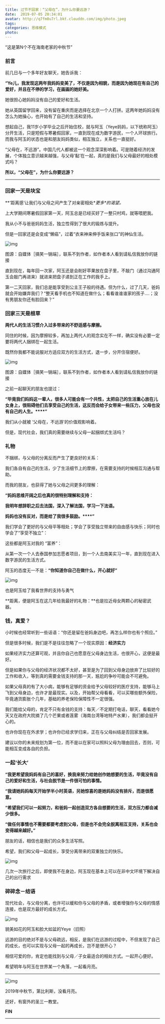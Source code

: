 ```yaml
---
title: 过节不回家｜“父母在”，为什么你要远游？
date:  2019-07-05 20:34:01
avatar: http://q7fm0u7rl.bkt.clouddn.com/img/photo.jpeg
tags: 
categories: 思维模式
photo: 
---
```


“这是第N个不在海南老家的中秋节”



### **前言**



前几日与一个多年好友聊天，她告诉我：



**“Ye儿，我发现这两年我妈妈变美了，不仅是因为相貌，而是因为她现在有自己的爱好，并且在不停的学习，在画画的她好美。**

她很担心她妈妈没有自己的爱好和生活。

她从英国留学回来，没有留在重庆而是选择在北京一个人打拼。这两年她妈妈没有怎么为她操心，也开始有了自己的生活和坚持。



想起自己，我11岁小学毕业之后开始住校，就与阿玉（Yeye妈妈，以下统称阿玉）分开生活，只是短假与寒暑假回家，一直到现在成为数字游民，一个人环球旅行。而我与阿玉的状态也是和朋友妈妈类似，相互独立，关系也一直挺好。



“父母在，不远游”。中国几代人都被这一个观念深深影响着。可是随着经济的发展，个体独立意识越来越强，与父母’黏’在一起，真的是我们与父母最好的相处模式吗？



**所以，“父母在”，为什么你要远游？**



------





### **回家一天是块宝**



**‘距离感’让我们与父母之间产生了对亲密相处\**更多\**的渴望。**





上大学期间寒暑假回家第一天，阿玉总是已经买好了一整只村鸡，就等喂肥我。



我从小不与爸爸妈妈生活，独立性得到了很大的锻炼与提升。



但是一回家还是会变成“懒癌”，过着“衣来神来伸手饭来张口”的神仙生活。



![img](http://q7fm0u7rl.bkt.clouddn.com//img640-20200406225009375.jpeg)

图源：自媒体［搞笑一锅端］，联系不到作者，如作者本人看到请私信我放你的链接



直到现在，每年回一次家，阿玉还是会削好苹果放在盘子里，不敲门（通过沟通阿玉会敲门再进来）就进来把盘子递到正在工作的我手上。



第一二天回家，我们总是能享受到公主王子般的待遇。但为什么，过了几天，爸妈就会开始嫌弃我们？“整天看手机也不知道在做什么；看看谁谁谁家的孩子....；没有男朋友你还有脸回来？”





### **回家三天是根草**



**两代人的生活习惯介入过多带来的不舒适感与摩擦。**



同住的时候，因为摩擦较多，再加上两代人的观念实在不一样，确实没有必要一定要将两代人捆绑在一起生活。



既然你我都不能说服对方适应双方的生活方式，退一步，分开住宿便好。



![img](http://q7fm0u7rl.bkt.clouddn.com//img640-20200406225013756.jpeg)

图源：自媒体［搞笑一锅端］，联系不到作者，如作者本人看到请私信我放你的链接



之前一起聊天的朋友也提过：



**“毕竟我们妈妈这一辈人，很多人可能会有一个共性，太把自己的生活重心放在儿女身上，很阻碍他们去享受自己的生活，这反而会给子女带来一些压力，父母也没有自己的人生。****”**



我们从小就被 ‘父母在，不远游’的价值观影响着。



但是，现代社会，我们真的需要继续与父母一起捆绑式生活吗？





### **礼物**



不捆绑，与父母的分离反而产生了更良好的关系：



我们各自有自己的生活，少了生活细节上的摩擦，在需要支持的时候相互沟通与帮助。



而我的朋友，也获得了她与父母之间更多的理解：



**“妈妈思维开阔之后也真的很特别理解和支持：**

**我明年想辞职之后去法国，深入了解法国，学习一下法语。**

**妈妈也没有反对，而是给了我很多鼓励。****”**



我们学会了更好的与父母平等相处；学会了享受独立带来的自由感与快乐；同时也学会了“享受不独立”：



这些都是阿玉对我的 “富养”：



从第一次一个人去泰国参加志愿者项目，到一个人去南美实习一年，直到现在进入数字游民的生活方式。



阿玉的态度无一不是：**“你知道你自己在做什么，开心就好”**

![img](http://q7fm0u7rl.bkt.clouddn.com//img640-20200406225019279.jpeg)

也是阿玉给了我看世界的支持与勇气



**距离，便是阿玉在这几年给我最好的礼物：**也是拉近母女两颗心的秘密武器。





### **钱，真爱？**



小时候也经常听到一些话语：“你还是留在爸妈身边吧，再怎么样你也有个照应。”



但是很多时候，我们是不是往往忽略了一个现实原因：**经济实力**



如果经济实力还算可观，并且你自己也愿意在父母身边生活，也很开心，这便是最好。



但是如果你与父母的经济状况都不太好，甚至是为了回到父母身边放弃了比较好的工作和收入，等到真的需要金钱支持的那一天，尴尬的争吵可能会不可避免。



如果父母真的有了大小病，能够有足够的资金给予父母较好的医疗支持，能够马上飞到父母身边，也许才是最现实。以及，开始帮父母看看，可以买哪些额外保险，毕竟通货膨胀个几年，基础的养老保险保障性不一定很强。



我们能给父母的，肯定不只有金钱的支持：每天／不定期打电话，聊天，看看她今天又在政府大院摘了几个芒果或者莲雾（海南台湾等地特产水果），我们都会挺开心的。



也许你现在在外求学；也许你已经求学归来，正在与父母纠结是否回家发展。



建议以你的未来规划为第一位，而不是以在家可以照料父母为理由回去，否则，可能相互变成各自的负担。

 



### **一起‘长大’**



**“我更希望我妈妈有自己的喜好，换我来努力给她创作她想要的生活，毕竟没有自己的爱好和生活，与社会脱节是一件很可怕的事情。**



**“我请她妈妈每天开始学半小时英语，另她惊喜的是她妈妈没有排斥，而是很愿意。**



**“希望我们可以一起努力，和爸妈一起创造双方各自想要的生活，双方压力都会减少很多。**



**“做任何事情也不需要都要考虑到父母，但是也不会完全脱离相互支持，关系也会变得越来越好。”**



朋友的话，相信也是我们的众多生活写照。



希望，我们和父母一起成长，享受分离带来的双重独立的快乐。



![img](http://q7fm0u7rl.bkt.clouddn.com//img640-20200406225025159.jpeg)

几次一次旅行之后，即使我不在身边，阿玉现在基本上可以在非中文环境下解决自己的出行需求





### **碎碎念－结语**



现代社会，与父母分离，也许可以缓和你与父母的矛盾，或者增强你与父母的情感连接，也是双方最好的成长方式。



![img](http://q7fm0u7rl.bkt.clouddn.com//img640-20200406225029911.jpeg)

貌美如花的阿玉和脸大如盆的Yeye（旧照）



远游的目的绝对不是与父母疏远，相反，是我们在远游的过程中，不但发现了自己的成长，也可以实现与父母一起的再成长，岂不是很开心？



相信可爱的你，肯定也能找到与父母／子女最适合的相处方式。一起开心便好。



希望明年与阿玉在世界某一个角落，一起看月亮。



------





![img](http://q7fm0u7rl.bkt.clouddn.com//img640-20200406225034641.jpeg)



2019年中秋节，第比利斯，没看月亮。

还好，有窗外的圣三一教堂。



 



**FIN**

***

